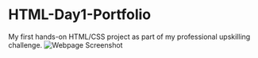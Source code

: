 # HTML-Day1-Portfolio
My first hands-on HTML/CSS project as part of my professional upskilling challenge.
![Webpage Screenshot](screenshot.png)
